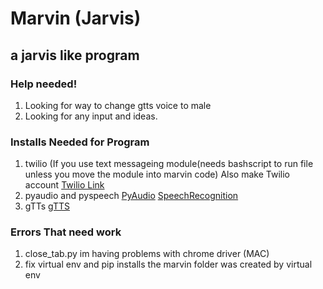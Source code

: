 # Marvin (Jarvis)
## a jarvis like program


### Help needed! ###


1. Looking for way to change gtts voice to male
2. Looking for any input and ideas.


### Installs Needed for Program ###


1. twilio (If you use text messageing module(needs bashscript to run file unless you move the module into marvin code)
    Also make Twilio account
[Twilio Link](https://www.twilio.com/?pdv=c&pcrid=232809806554&pmt=e&pkw=twilio%20python&campaign=G_S_Brand_Alpha_NA&utm_source=google&utm_medium=cpc&utm_term=twilio%20python&utm_campaign=G_S_Brand_Alpha_NA&utm_content=Brand&gclid=CjwKCAjw-bLVBRBMEiwAmKSB86ffOIQvB4F6ck39LQ_xI9FhY4Ednk1aJBGVvl6Qf4uD3z_Z16NtdBoCHAUQAvD_BwE)
2. pyaudio and pyspeech
[PyAudio](https://people.csail.mit.edu/hubert/pyaudio/)
[SpeechRecognition](https://pypi.python.org/pypi/SpeechRecognition/)
3. gTTs
[gTTS](https://pypi.python.org/pypi/gTTS/1.1.4)


### Errors That need work ###


1. close_tab.py im having problems with chrome driver (MAC)
2. fix virtual env and pip installs the marvin folder was created by virtual env
